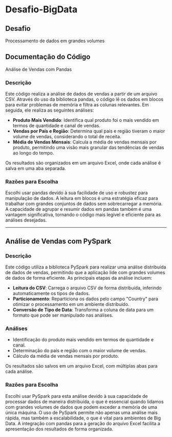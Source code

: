 # Desafio-BigData

## Desafio 
Processamento de dados em grandes volumes

## Documentação do Código
Análise de Vendas com Pandas

### Descrição
Este código realiza a análise de dados de vendas a partir de um arquivo CSV. Através do uso da biblioteca pandas, o código lê os dados em blocos para evitar problemas de memória e filtra as colunas relevantes. Em seguida, ele realiza as seguintes análises:

- **Produto Mais Vendido**: Identifica qual produto foi o mais vendido em termos de quantidade e canal de vendas.
- **Vendas por País e Região**: Determina qual país e região tiveram o maior volume de vendas, considerando o total de receita.
- **Média de Vendas Mensais**: Calcula a média de vendas mensais por produto, permitindo uma visão mais granular das tendências de vendas ao longo do tempo.

Os resultados são organizados em um arquivo Excel, onde cada análise é salva em uma aba separada.

### Razões para Escolha
Escolhi usar pandas devido à sua facilidade de uso e robustez para manipulação de dados. A leitura em blocos é uma estratégia eficaz para trabalhar com grandes conjuntos de dados sem sobrecarregar a memória. A capacidade de agrupar e resumir dados em pandas também é uma vantagem significativa, tornando o código mais legível e eficiente para as análises desejadas.

---

## Análise de Vendas com PySpark

### Descrição
Este código utiliza a biblioteca PySpark para realizar uma análise distribuída de dados de vendas, permitindo que a aplicação lide com grandes volumes de dados de forma eficiente. As principais etapas da análise incluem:

- **Leitura do CSV**: Carrega o arquivo CSV de forma distribuída, inferindo automaticamente os tipos de dados.
- **Particionamento**: Reparticiona os dados pelo campo "Country" para otimizar o processamento em um ambiente distribuído.
- **Conversão de Tipo de Data**: Transforma a coluna de data para um formato que pode ser manipulado nas análises.

### Análises
- Identificação do produto mais vendido em termos de quantidade e canal.
- Determinação do país e região com o maior volume de vendas.
- Cálculo da média de vendas mensais por produto.

Os resultados são salvos em um arquivo Excel, com múltiplas abas para cada análise.

### Razões para Escolha
Escolhi usar PySpark para esta análise devido à sua capacidade de processar dados de maneira distribuída, o que é essencial quando lidamos com grandes volumes de dados que podem exceder a memória de uma única máquina. O uso de PySpark permite não apenas uma análise mais rápida, mas também a escalabilidade, o que é vital para ambientes de Big Data. A integração com pandas para a geração do arquivo Excel facilita a apresentação dos resultados de forma organizada.
